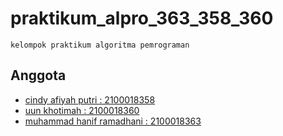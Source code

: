 # praktikum_alpro_363_358_360

    kelompok praktikum algoritma pemrograman

## Anggota

 - [cindy afiyah putri : 2100018358](https://github.com/CindyAfiyah)
 - [uun khotimah : 2100018360](https://github.com/uun22)
 - [muhammad hanif ramadhani : 2100018363](https://github.com/haniframadhani)
